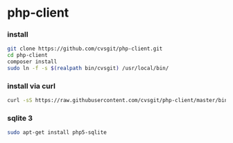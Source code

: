 # php-client

### install
```bash
git clone https://github.com/cvsgit/php-client.git
cd php-client
composer install
sudo ln -f -s $(realpath bin/cvsgit) /usr/local/bin/
```

### install via curl
```bash 
curl -sS https://raw.githubusercontent.com/cvsgit/php-client/master/bin/get_and_install | sh
```

### sqlite 3
```bash
sudo apt-get install php5-sqlite 
```